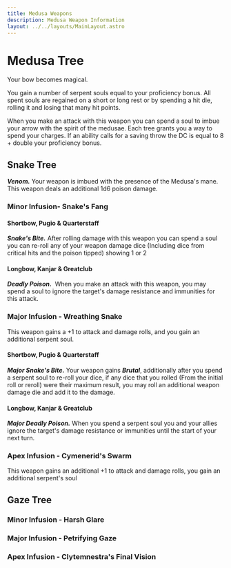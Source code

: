 ```yaml
---
title: Medusa Weapons
description: Medusa Weapon Information
layout: ../../layouts/MainLayout.astro
---
```

# Medusa Tree
Your bow becomes magical.

You gain a number of serpent souls equal to your proficiency bonus. All spent souls are regained on a short or long rest or by spending a hit die, rolling it and losing that many hit points.

When you make an attack with this weapon you can spend a soul to imbue your arrow with the spirit of the medusae. Each tree grants you a way to spend your charges. If an ability calls for a saving throw the DC is equal to 8 + double your proficiency bonus.

## Snake Tree
***Venom.*** Your weapon is imbued with the presence of the Medusa's mane. This weapon deals an additional 1d6 poison damage.
### Minor Infusion- Snake's Fang
#### Shortbow, Pugio & Quarterstaff
***Snake's Bite.*** After rolling damage with this weapon you can spend a soul you can re-roll any of your weapon damage dice (Including dice from critical hits and the poison tipped) showing 1 or 2

#### Longbow, Kanjar & Greatclub
***Deadly Poison.***   When you make an attack with this weapon, you may spend a soul to ignore the target's damage resistance and immunities for this attack. 

### Major Infusion - Wreathing Snake
This weapon gains a +1 to attack and damage rolls, and you gain an additional serpent soul.

#### Shortbow, Pugio & Quarterstaff
***Major Snake's Bite.*** Your weapon gains ***Brutal***, additionally after you spend a serpent soul to re-roll your dice, if any dice that you rolled (From the initial roll or reroll) were their maximum result, you may roll an additional weapon damage die and add it to the damage.

#### Longbow, Kanjar & Greatclub
***Major Deadly Poison.*** When you spend a serpent soul you and your allies ignore the target's damage resistance or immunities until the start of your next turn.

### Apex Infusion - Cymenerid's Swarm
This weapon gains an additional +1 to attack and damage rolls, you gain an additional serpent's soul



## Gaze Tree
### Minor Infusion - Harsh Glare
### Major Infusion - Petrifying Gaze
### Apex Infusion - Clytemnestra's Final Vision


